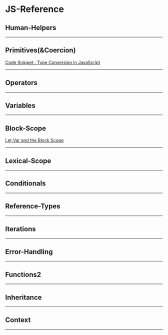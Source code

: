 # JS-Reference

## __Human-Helpers__

___

## __Primitives(&Coercion)__
  [Code Snippet : Type Conversion in JavaScript](https://github.com/Joaoviana/Type-Conversion-Snippet)
___

## __Operators__
___

## __Variables__
___

## __Block-Scope__
[Let,Var and the Block Scope](https://github.com/Joaoviana/Let-Var-and-Block-Scope)
___
## __Lexical-Scope__

___
## __Conditionals__

___

## __Reference-Types__

___

## __Iterations__

___

## __Error-Handling__

___

## __Functions2__

___

## __Inheritance__

___
## __Context__

___
